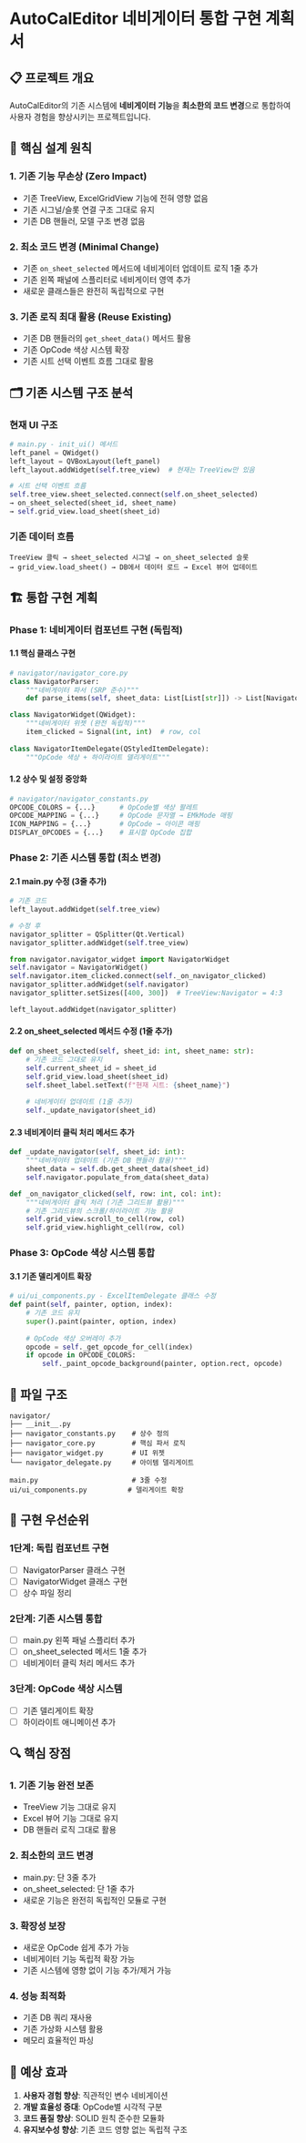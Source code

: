 # AutoCalEditor 네비게이터 통합 구현 계획서

## 📋 프로젝트 개요

AutoCalEditor의 기존 시스템에 **네비게이터 기능**을 **최소한의 코드 변경**으로 통합하여 사용자 경험을 향상시키는 프로젝트입니다.

## 🎯 핵심 설계 원칙

### 1. **기존 기능 무손상 (Zero Impact)**
- 기존 TreeView, ExcelGridView 기능에 전혀 영향 없음
- 기존 시그널/슬롯 연결 구조 그대로 유지
- 기존 DB 핸들러, 모델 구조 변경 없음

### 2. **최소 코드 변경 (Minimal Change)**
- 기존 `on_sheet_selected` 메서드에 네비게이터 업데이트 로직 1줄 추가
- 기존 왼쪽 패널에 스플리터로 네비게이터 영역 추가
- 새로운 클래스들은 완전히 독립적으로 구현

### 3. **기존 로직 최대 활용 (Reuse Existing)**
- 기존 DB 핸들러의 `get_sheet_data()` 메서드 활용
- 기존 OpCode 색상 시스템 확장
- 기존 시트 선택 이벤트 흐름 그대로 활용

## 🗂️ 기존 시스템 구조 분석

### 현재 UI 구조
```python
# main.py - init_ui() 메서드
left_panel = QWidget()
left_layout = QVBoxLayout(left_panel)
left_layout.addWidget(self.tree_view)  # 현재는 TreeView만 있음

# 시트 선택 이벤트 흐름
self.tree_view.sheet_selected.connect(self.on_sheet_selected)
→ on_sheet_selected(sheet_id, sheet_name)
→ self.grid_view.load_sheet(sheet_id)
```

### 기존 데이터 흐름
```
TreeView 클릭 → sheet_selected 시그널 → on_sheet_selected 슬롯 
→ grid_view.load_sheet() → DB에서 데이터 로드 → Excel 뷰어 업데이트
```

## 🏗️ 통합 구현 계획

### Phase 1: 네비게이터 컴포넌트 구현 (독립적)

#### 1.1 핵심 클래스 구현
```python
# navigator/navigator_core.py
class NavigatorParser:
    """네비게이터 파서 (SRP 준수)"""
    def parse_items(self, sheet_data: List[List[str]]) -> List[NavigatorItem]

class NavigatorWidget(QWidget):
    """네비게이터 위젯 (완전 독립적)"""
    item_clicked = Signal(int, int)  # row, col
    
class NavigatorItemDelegate(QStyledItemDelegate):
    """OpCode 색상 + 하이라이트 델리게이트"""
```

#### 1.2 상수 및 설정 중앙화
```python
# navigator/navigator_constants.py
OPCODE_COLORS = {...}      # OpCode별 색상 팔레트
OPCODE_MAPPING = {...}     # OpCode 문자열 → EMkMode 매핑
ICON_MAPPING = {...}       # OpCode → 아이콘 매핑
DISPLAY_OPCODES = {...}    # 표시할 OpCode 집합
```

### Phase 2: 기존 시스템 통합 (최소 변경)

#### 2.1 main.py 수정 (3줄 추가)
```python
# 기존 코드
left_layout.addWidget(self.tree_view)

# 수정 후
navigator_splitter = QSplitter(Qt.Vertical)
navigator_splitter.addWidget(self.tree_view)

from navigator.navigator_widget import NavigatorWidget
self.navigator = NavigatorWidget()
self.navigator.item_clicked.connect(self._on_navigator_clicked)
navigator_splitter.addWidget(self.navigator)
navigator_splitter.setSizes([400, 300])  # TreeView:Navigator = 4:3

left_layout.addWidget(navigator_splitter)
```

#### 2.2 on_sheet_selected 메서드 수정 (1줄 추가)
```python
def on_sheet_selected(self, sheet_id: int, sheet_name: str):
    # 기존 코드 그대로 유지
    self.current_sheet_id = sheet_id
    self.grid_view.load_sheet(sheet_id)
    self.sheet_label.setText(f"현재 시트: {sheet_name}")
    
    # 네비게이터 업데이트 (1줄 추가)
    self._update_navigator(sheet_id)
```

#### 2.3 네비게이터 클릭 처리 메서드 추가
```python
def _update_navigator(self, sheet_id: int):
    """네비게이터 업데이트 (기존 DB 핸들러 활용)"""
    sheet_data = self.db.get_sheet_data(sheet_id)
    self.navigator.populate_from_data(sheet_data)

def _on_navigator_clicked(self, row: int, col: int):
    """네비게이터 클릭 처리 (기존 그리드뷰 활용)"""
    # 기존 그리드뷰의 스크롤/하이라이트 기능 활용
    self.grid_view.scroll_to_cell(row, col)
    self.grid_view.highlight_cell(row, col)
```

### Phase 3: OpCode 색상 시스템 통합

#### 3.1 기존 델리게이트 확장
```python
# ui/ui_components.py - ExcelItemDelegate 클래스 수정
def paint(self, painter, option, index):
    # 기존 코드 유지
    super().paint(painter, option, index)
    
    # OpCode 색상 오버레이 추가
    opcode = self._get_opcode_for_cell(index)
    if opcode in OPCODE_COLORS:
        self._paint_opcode_background(painter, option.rect, opcode)
```

## 📁 파일 구조

```
navigator/
├── __init__.py
├── navigator_constants.py    # 상수 정의
├── navigator_core.py         # 핵심 파서 로직
├── navigator_widget.py       # UI 위젯
└── navigator_delegate.py     # 아이템 델리게이트

main.py                       # 3줄 수정
ui/ui_components.py          # 델리게이트 확장
```

## 🎯 구현 우선순위

### 1단계: 독립 컴포넌트 구현
- [ ] NavigatorParser 클래스 구현
- [ ] NavigatorWidget 클래스 구현  
- [ ] 상수 파일 정리

### 2단계: 기존 시스템 통합
- [ ] main.py 왼쪽 패널 스플리터 추가
- [ ] on_sheet_selected 메서드 1줄 추가
- [ ] 네비게이터 클릭 처리 메서드 추가

### 3단계: OpCode 색상 시스템
- [ ] 기존 델리게이트 확장
- [ ] 하이라이트 애니메이션 추가

## 🔍 핵심 장점

### 1. **기존 기능 완전 보존**
- TreeView 기능 그대로 유지
- Excel 뷰어 기능 그대로 유지
- DB 핸들러 로직 그대로 활용

### 2. **최소한의 코드 변경**
- main.py: 단 3줄 추가
- on_sheet_selected: 단 1줄 추가
- 새로운 기능은 완전히 독립적인 모듈로 구현

### 3. **확장성 보장**
- 새로운 OpCode 쉽게 추가 가능
- 네비게이터 기능 독립적 확장 가능
- 기존 시스템에 영향 없이 기능 추가/제거 가능

### 4. **성능 최적화**
- 기존 DB 쿼리 재사용
- 기존 가상화 시스템 활용
- 메모리 효율적인 파싱

## 🚀 예상 효과

1. **사용자 경험 향상**: 직관적인 변수 네비게이션
2. **개발 효율성 증대**: OpCode별 시각적 구분
3. **코드 품질 향상**: SOLID 원칙 준수한 모듈화
4. **유지보수성 향상**: 기존 코드 영향 없는 독립적 구조
